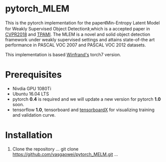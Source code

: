 # pytorch_MLEM

This is the pytorch implementation for the paper《Min-Entropy Latent Model for Weakly Supervised Object Detection》,which is a accepted paper in [CVPR2018](http://openaccess.thecvf.com/content_cvpr_2018/papers/Wan_Min-Entropy_Latent_Model_CVPR_2018_paper.pdf) and [TPAMI](https://ieeexplore.ieee.org/document/8640243). The MLEM is a novel and solid object detection framework under weakly supervised settings and attains state-of-the art performance in PASCAL VOC 2007 and PASCAL VOC 2012 datasets.

This implementation is based [Winfrand's](https://github.com/Winfrand/MELM) torch7 version.
# Prerequisites
* Nivdia GPU 1080Ti
* Ubuntu 16.04 LTS
* pytorch **0.4** is required and we will update a new version for pytorch **1.0** soon. 
* tensorflow **1.0**, tensorboard and [tensorboardX](https://github.com/lanpa/tensorboardX) for visualizing training and    validation curve.

# Installation
1. Clone the repository
   ...
   git clone https://github.com/vasgaowei/pytorch_MELM.git
   ...
